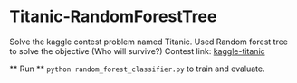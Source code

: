 # Titanic-RandomForestTree
Solve the kaggle contest problem named Titanic. Used Random forest tree to solve the objective (Who will survive?) 
Contest link: [kaggle-titanic](https://www.kaggle.com/c/titanic)

** Run ** ``python random_forest_classifier.py`` to train and evaluate.

